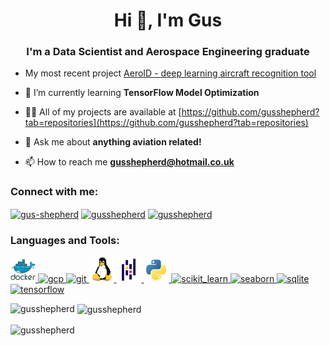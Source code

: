 <h1 align="center">Hi 👋, I'm Gus</h1>
<h3 align="center">I'm a Data Scientist and Aerospace Engineering graduate</h3>

- My most recent project [AeroID - deep learning aircraft recognition tool](https://aircraft-type-recognition.streamlit.app/)

- 🌱 I’m currently learning **TensorFlow Model Optimization**

- 👨‍💻 All of my projects are available at [https://github.com/gusshepherd?tab=repositories](https://github.com/gusshepherd?tab=repositories)

- 💬 Ask me about **anything aviation related!**

- 📫 How to reach me **gusshepherd@hotmail.co.uk**

<h3 align="left">Connect with me:</h3>
<p align="left">
<a href="https://linkedin.com/in/gus-shepherd" target="blank"><img align="center" src="https://raw.githubusercontent.com/rahuldkjain/github-profile-readme-generator/master/src/images/icons/Social/linked-in-alt.svg" alt="gus-shepherd" height="30" width="40" /></a>
<a href="https://kaggle.com/gusshepherd" target="blank"><img align="center" src="https://raw.githubusercontent.com/rahuldkjain/github-profile-readme-generator/master/src/images/icons/Social/kaggle.svg" alt="gusshepherd" height="30" width="40" /></a>
<a href="https://www.hackerrank.com/gusshepherd" target="blank"><img align="center" src="https://raw.githubusercontent.com/rahuldkjain/github-profile-readme-generator/master/src/images/icons/Social/hackerrank.svg" alt="gusshepherd" height="30" width="40" /></a>
</p>

<h3 align="left">Languages and Tools:</h3>
<p align="left"> <a href="https://www.docker.com/" target="_blank" rel="noreferrer"> <img src="https://raw.githubusercontent.com/devicons/devicon/master/icons/docker/docker-original-wordmark.svg" alt="docker" width="40" height="40"/> </a> <a href="https://cloud.google.com" target="_blank" rel="noreferrer"> <img src="https://www.vectorlogo.zone/logos/google_cloud/google_cloud-icon.svg" alt="gcp" width="40" height="40"/> </a> <a href="https://git-scm.com/" target="_blank" rel="noreferrer"> <img src="https://www.vectorlogo.zone/logos/git-scm/git-scm-icon.svg" alt="git" width="40" height="40"/> </a> <a href="https://www.linux.org/" target="_blank" rel="noreferrer"> <img src="https://raw.githubusercontent.com/devicons/devicon/master/icons/linux/linux-original.svg" alt="linux" width="40" height="40"/> </a> <a href="https://pandas.pydata.org/" target="_blank" rel="noreferrer"> <img src="https://raw.githubusercontent.com/devicons/devicon/2ae2a900d2f041da66e950e4d48052658d850630/icons/pandas/pandas-original.svg" alt="pandas" width="40" height="40"/> </a> <a href="https://www.python.org" target="_blank" rel="noreferrer"> <img src="https://raw.githubusercontent.com/devicons/devicon/master/icons/python/python-original.svg" alt="python" width="40" height="40"/> </a> <a href="https://scikit-learn.org/" target="_blank" rel="noreferrer"> <img src="https://upload.wikimedia.org/wikipedia/commons/0/05/Scikit_learn_logo_small.svg" alt="scikit_learn" width="40" height="40"/> </a> <a href="https://seaborn.pydata.org/" target="_blank" rel="noreferrer"> <img src="https://seaborn.pydata.org/_images/logo-mark-lightbg.svg" alt="seaborn" width="40" height="40"/> </a> <a href="https://www.sqlite.org/" target="_blank" rel="noreferrer"> <img src="https://www.vectorlogo.zone/logos/sqlite/sqlite-icon.svg" alt="sqlite" width="40" height="40"/> </a> <a href="https://www.tensorflow.org" target="_blank" rel="noreferrer"> <img src="https://www.vectorlogo.zone/logos/tensorflow/tensorflow-icon.svg" alt="tensorflow" width="40" height="40"/> </a> </p>

<p><img align="left" src="https://github-readme-stats.vercel.app/api/top-langs?username=gusshepherd&show_icons=true&locale=en&layout=compact" alt="gusshepherd" /></p>

<p>&nbsp;<img align="center" src="https://github-readme-stats.vercel.app/api?username=gusshepherd&show_icons=true&locale=en" alt="gusshepherd" /></p>

<p><img align="center" src="https://github-readme-streak-stats.herokuapp.com/?user=gusshepherd&" alt="gusshepherd" /></p>
